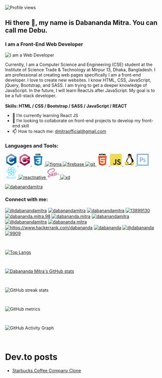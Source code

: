 ![Profile views](https://gpvc.arturio.dev/dabananda)  

## Hi there 👋, my name is Dabananda Mitra. You can call me Debu.
### I am a Front-End Web Developer

![I am a Web Developer](https://res.cloudinary.com/djz3p8sux/image/upload/v1630249937/image/dabananda-mitra-github-cover-image_lgsxr7.png)

Currently, I am a Computer Science and Engineering (CSE) student at the Institute of Science Trade & Technology at Mirpur 13, Dhaka, Bangladesh. I am professional at creating web pages specifically I am a front-end developer. I love to create new websites. I know HTML, CSS, JavaScript, jQuery, Bootstrap, and SASS. I am trying to get a deeper knowledge of JavaScript. In the future, I will learn ReactJs after JavaScript. My goal is to be a full-stack developer.
<br/>
<br/>
**Skills: HTML / CSS / Bootstrap / SASS / JavaScript / REACT**

- 🌱 I’m currently learning React JS 
- 👯 I’m looking to collaborate on front-end projects to develop my front-end skill 
- 📫 How to reach me: dmitraofficial@gmail.com 

<h3 align="left">Languages and Tools:</h3>
<p align="left"> <a href="https://www.cprogramming.com/" target="_blank"> <img src="https://raw.githubusercontent.com/devicons/devicon/master/icons/c/c-original.svg" alt="c" width="40" height="40"/> </a> <a href="https://www.w3schools.com/cpp/" target="_blank"> <img src="https://raw.githubusercontent.com/devicons/devicon/master/icons/cplusplus/cplusplus-original.svg" alt="cplusplus" width="40" height="40"/> </a> <a href="https://www.w3schools.com/css/" target="_blank"> <img src="https://raw.githubusercontent.com/devicons/devicon/master/icons/css3/css3-original-wordmark.svg" alt="css3" width="40" height="40"/> </a> <a href="https://www.figma.com/" target="_blank"> <img src="https://www.vectorlogo.zone/logos/figma/figma-icon.svg" alt="figma" width="40" height="40"/> </a> <a href="https://firebase.google.com/" target="_blank"> <img src="https://www.vectorlogo.zone/logos/firebase/firebase-icon.svg" alt="firebase" width="40" height="40"/> </a> <a href="https://git-scm.com/" target="_blank"> <img src="https://www.vectorlogo.zone/logos/git-scm/git-scm-icon.svg" alt="git" width="40" height="40"/> </a> <a href="https://www.w3.org/html/" target="_blank"> <img src="https://raw.githubusercontent.com/devicons/devicon/master/icons/html5/html5-original-wordmark.svg" alt="html5" width="40" height="40"/> </a> <a href="https://developer.mozilla.org/en-US/docs/Web/JavaScript" target="_blank"> <img src="https://raw.githubusercontent.com/devicons/devicon/master/icons/javascript/javascript-original.svg" alt="javascript" width="40" height="40"/> </a> <a href="https://www.linux.org/" target="_blank"> <img src="https://raw.githubusercontent.com/devicons/devicon/master/icons/linux/linux-original.svg" alt="linux" width="40" height="40"/> </a> <a href="https://www.photoshop.com/en" target="_blank"> <img src="https://raw.githubusercontent.com/devicons/devicon/master/icons/photoshop/photoshop-line.svg" alt="photoshop" width="40" height="40"/> </a> <a href="https://reactjs.org/" target="_blank"> <img src="https://raw.githubusercontent.com/devicons/devicon/master/icons/react/react-original-wordmark.svg" alt="react" width="40" height="40"/> </a> <a href="https://reactnative.dev/" target="_blank"> <img src="https://reactnative.dev/img/header_logo.svg" alt="reactnative" width="40" height="40"/> </a> <a href="https://sass-lang.com" target="_blank"> <img src="https://raw.githubusercontent.com/devicons/devicon/master/icons/sass/sass-original.svg" alt="sass" width="40" height="40"/> </a> <a href="https://www.adobe.com/products/xd.html" target="_blank"> <img src="https://cdn.worldvectorlogo.com/logos/adobe-xd.svg" alt="xd" width="40" height="40"/> </a> </p>


<p align="left"> <a href="https://twitter.com/dabanandamitra" target="blank"><img src="https://img.shields.io/twitter/follow/dabanandamitra?logo=twitter&style=for-the-badge" alt="dabanandamitra" /></a> </p>

<h3 align="left">Connect with me:</h3>
<p align="left">
<a href="https://dev.to/@dabanandamitra" target="blank"><img align="center" src="https://cdn.jsdelivr.net/npm/simple-icons@3.0.1/icons/dev-dot-to.svg" alt="@dabanandamitra" height="30" width="40" /></a>
<a href="https://twitter.com/dabanandamitra" target="blank"><img align="center" src="https://raw.githubusercontent.com/rahuldkjain/github-profile-readme-generator/master/src/images/icons/Social/twitter.svg" alt="dabanandamitra" height="30" width="40" /></a>
<a href="https://linkedin.com/in/dabanandamitra" target="blank"><img align="center" src="https://raw.githubusercontent.com/rahuldkjain/github-profile-readme-generator/master/src/images/icons/Social/linked-in-alt.svg" alt="dabanandamitra" height="30" width="40" /></a>
<a href="https://stackoverflow.com/users/13899130" target="blank"><img align="center" src="https://raw.githubusercontent.com/rahuldkjain/github-profile-readme-generator/master/src/images/icons/Social/stack-overflow.svg" alt="13899130" height="30" width="40" /></a>
<a href="https://fb.com/dabananda.mitra.98" target="blank"><img align="center" src="https://raw.githubusercontent.com/rahuldkjain/github-profile-readme-generator/master/src/images/icons/Social/facebook.svg" alt="dabananda.mitra.98" height="30" width="40" /></a>
<a href="https://instagram.com/dabananda.mitra" target="blank"><img align="center" src="https://raw.githubusercontent.com/rahuldkjain/github-profile-readme-generator/master/src/images/icons/Social/instagram.svg" alt="dabananda.mitra" height="30" width="40" /></a>
<a href="https://www.behance.net/dabanandamitra" target="blank"><img align="center" src="https://raw.githubusercontent.com/rahuldkjain/github-profile-readme-generator/master/src/images/icons/Social/behance.svg" alt="dabanandamitra" height="30" width="40" /></a>
<a href="https://medium.com/@dabanandamitra" target="blank"><img align="center" src="https://raw.githubusercontent.com/rahuldkjain/github-profile-readme-generator/master/src/images/icons/Social/medium.svg" alt="@dabanandamitra" height="30" width="40" /></a>
<a href="https://www.youtube.com/c/dabananda mitra" target="blank"><img align="center" src="https://raw.githubusercontent.com/rahuldkjain/github-profile-readme-generator/master/src/images/icons/Social/youtube.svg" alt="dabananda mitra" height="30" width="40" /></a>
<a href="https://www.hackerrank.com/https://www.hackerrank.com/dabananda" target="blank"><img align="center" src="https://raw.githubusercontent.com/rahuldkjain/github-profile-readme-generator/master/src/images/icons/Social/hackerrank.svg" alt="https://www.hackerrank.com/dabananda" height="30" width="40" /></a>
<a href="https://codeforces.com/profile/dabananda" target="blank"><img align="center" src="https://cdn.jsdelivr.net/npm/simple-icons@3.0.1/icons/codeforces.svg" alt="dabananda" height="30" width="40" /></a>
<a href="https://www.hackerearth.com/@dabananda" target="blank"><img align="center" src="https://raw.githubusercontent.com/rahuldkjain/github-profile-readme-generator/master/src/images/icons/Social/hackerearth.svg" alt="@dabananda" height="30" width="40" /></a>
<a href="https://discord.gg/9909" target="blank"><img align="center" src="https://raw.githubusercontent.com/rahuldkjain/github-profile-readme-generator/master/src/images/icons/Social/discord.svg" alt="9909" height="30" width="40" /></a>
</p>  

<!-- <a href='https://github.com/pricing'><img src='https://raw.githubusercontent.com/acervenky/animated-github-badges/master/assets/pro.gif' width='40' height='40'></a>  -->

<!-- [![trophy](https://github-profile-trophy.vercel.app/?username=dabananda)](https://github.com/ryo-ma/github-profile-trophy) -->

<br/>

[![Top Langs](https://github-readme-stats.vercel.app/api/top-langs/?username=dabananda)](https://github.com/anuraghazra/github-readme-stats)

<br/>

[![Dabananda Mitra's GitHub stats](https://github-readme-stats.vercel.app/api?username=dabananda&show_icons=true&theme=tokyonight&count_private=true)](https://github.com/dabananda/github-readme-stats) 

<br/>

![GitHub streak stats](https://github-readme-streak-stats.herokuapp.com/?user=dabananda)

<br/>

![GitHub metrics](https://metrics.lecoq.io/dabananda)  

<br/>

![GitHub Activity Graph](https://activity-graph.herokuapp.com/graph?username=dabananda)   

<br/>

# Dev.to posts
<!-- BLOG-POST-LIST:START -->
- [Starbucks Coffee Company Clone](https://dev.to/dabanandamitra/starbucks-coffee-company-clone-3ldk)
<!-- BLOG-POST-LIST:END -->
